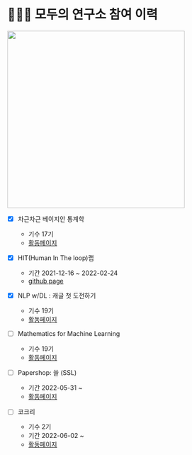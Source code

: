 # 👩🏻‍💻 모두의 연구소 참여 이력

<img src="/image/모두의연구소_01.png" width="400">

- [x] 차근차근 베이지안 통계학
  - 기수 17기
  - [활동페이지](https://www.notion.so/modulabs/a2d76917dff54c3591cc2e9a2be6421d)




- [x] HIT(Human In The loop)랩
  - 기간 2021-12-16 ~ 2022-02-24
  - [github page]()

- [x] NLP w/DL : 캐글 첫 도전하기
  - 기수 19기
  - [활동페이지](https://www.notion.so/modulabs/NLP-w-DL-061fbb36c67d494fa062309914b4842d)

- [ ] Mathematics for Machine Learning
  - 기수 19기
  - [활동페이지](https://www.notion.so/modulabs/Mathematics-for-Machine-Learning-b2ac7f7f75d64c3aba73c5bae6c67565)

- [ ] Papershop: 쓸 (SSL) 
  - 기간 2022-05-31 ~
  - [활동페이지](https://www.notion.so/moducommunity/SSL-a619a4341b9742db82e1e6d50dfab99f)

- [ ] 코크리 
  - 기수 2기
  - 기간 2022-06-02 ~ 
  - [활동페이지](https://www.notion.so/modulabs/Cocre-070d26a1ddef469ea197bd81e81ed2d3)

